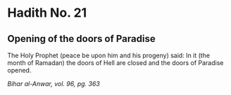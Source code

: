 Hadith No. 21
=============

Opening of the doors of Paradise
--------------------------------

The Holy Prophet (peace be upon him and his progeny) said: In it (the
month of Ramadan) the doors of Hell are closed and the doors of Paradise
opened.

*Bihar al-Anwar, vol. 96, pg. 363*


